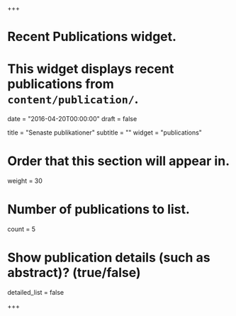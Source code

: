 +++
# Recent Publications widget.
# This widget displays recent publications from `content/publication/`.

date = "2016-04-20T00:00:00"
draft = false

title = "Senaste publikationer"
subtitle = ""
widget = "publications"

# Order that this section will appear in.
weight = 30

# Number of publications to list.
count = 5

# Show publication details (such as abstract)? (true/false)
detailed_list = false

+++

